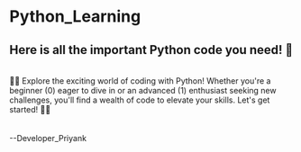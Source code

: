 # Python_Learning
## Here is all the important Python code you need! 🐍
<br>
👩‍💻 Explore the exciting world of coding with Python! Whether you're a beginner (0) eager to dive in or an advanced (1) enthusiast seeking new challenges, you'll find a wealth of code to elevate your skills. Let's get started! 🚀🐍
<br>
<br>
<br>
--Developer_Priyank
